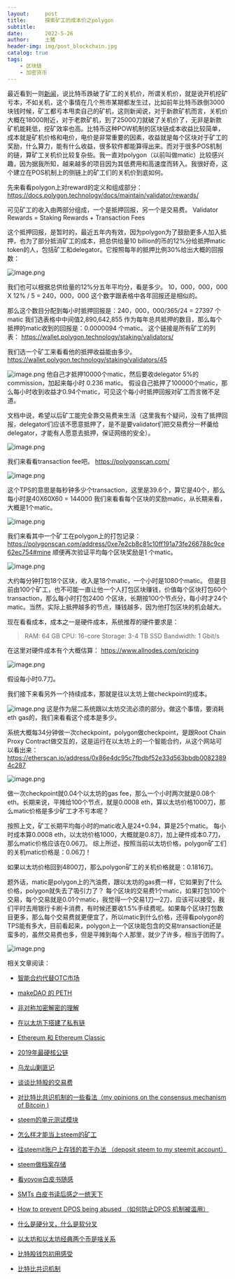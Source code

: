 ```yaml
---
layout:     post
title:      探索矿工的成本价之polygon
subtitle:   
date:       2022-5-26
author:     土猪
header-img: img/post_blockchain.jpg
catalog: true
tags:
    - 区块链
    - 加密货币
---
```





最近看到一则[新闻](https://www.blocktempo.com/according-f2pool-data-btc-mining-is-going-to-loss/)，说比特币跌破了矿工的关机价，所谓关机价，就是说开机挖矿亏本，不如关机，这个事情在几个熊市某期都发生过，比如前年比特币跌倒3000块钱时候，矿工都亏本甩卖自己的矿机，这则新闻说，对于新款矿机而言，关机价大概在18000附近，对于老款矿机，到了25000刀就破了关机价了，无非是新款矿机能耗低，挖矿效率也高。比特币这种POW机制的区块链成本收益比较简单，成本就是矿机价格和电价，电价是非常重要的因素，收益就是每个区块对于矿工的奖励，什么算力，能有什么收益，很多软件都能算得出来。而对于很多POS机制的链，算矿工关机价比较复杂些。我一直对polygon（以前叫做matic）比较感兴趣，因为据我所知，越来越多的项目因为其低费用和高速度而转入。我很好奇，这个建立在POS机制上的侧链上的矿工们的关机价到底如何。

先来看看polygon上对reward的定义和组成部分：
https://docs.polygon.technology/docs/maintain/validator/rewards/

可见矿工的收入由两部分组成，一个是抵押回报，另一个是交易费。
Validator Rewards = Staking Rewards + Transaction Fees

这个抵押回报，是暂时的，最近五年内有效，因为polygon为了鼓励更多人加入抵押，也为了部分抵消矿工的成本，把总供给量10 billion的币的12%分给抵押matic token的人，包括矿工和delegator。它按照每年的抵押比例30%给出大概的回报数：

![image.png](https://images.hive.blog/DQmWxz21SVQuJipUz26kQ7GJRNCBSC6ztebKsHStR3BuMrc/image.png)

我们也可以根据总供给量的12%分五年平均分，看是多少。
10，000，000，000 X 12% / 5 = 240，000，000
这个数字跟表格中各年回报还是相似的。

那么这个数目分配到每小时抵押回报是：240，000，000/365/24 = 27397 个matic
我们选表格中中间值2,890,642,855 作为每年总共抵押的数目，那么每个抵押的matic收到的回报是：0.0000094 个matic。
这个链接是所有矿工的列表：
https://wallet.polygon.technology/staking/validators/

我们选一个矿工来看看他的抵押收益能由多少。
https://wallet.polygon.technology/staking/validators/45

![image.png](https://images.hive.blog/DQmQWv7ujAi6SY2PXHzERR3rBjsb3YKS4Eo38emRyay9iX8/image.png)
他自己才抵押10000个matic，然后要收delegator 5%的commission，加起来每小时 0.236 matic。
假设自己抵押了100000个matic，那么每小时收到收益才0.94个matic，可见这个每小时抵押回报对矿工而言微不足道。

文档中说，希望以后矿工能完全靠交易费来生活（这里我有个疑问，没有了抵押回报，delegator们应该不愿意抵押了，是不是要validator们把交易费分一杯羹给delegator，才能有人愿意去抵押，保证网络的安全）。

![image.png](https://images.hive.blog/DQmSGdXwvn7gSfppVexxoumta2goPRuH9LBPte9xJhDMr4z/image.png)

我们来看看transaction fee吧。
https://polygonscan.com/


![image.png](https://images.hive.blog/DQmU6FcKfg6qCoFFFVJypnKXNJS2zCF31Pi9v9VTuqsa9ek/image.png)

这个TPS的意思是每秒钟多少个transaction，这里是39.6个，算它是40个，那么每小时是40X60X60 = 144000
我们来看看每个区块的奖励matic，从长期来看，大概是1个matic。

![image.png](https://images.hive.blog/DQmPMEzeUxgh4GyZiHFugDpEpmJoqsKJe9nuyo6JLECMPQz/image.png)

我们来看其中一个矿工在polygon上的打包记录：
https://polygonscan.com/address/0xe7e2cb8c81c10ff191a73fe266788c9ce62ec754#mine
顺便再次验证平均每个区块奖励是1 个matic。

![image.png](https://images.hive.blog/DQmU9cjNdiFffya52r3RvfLaQ1KPRadzTCDMXq3izZ4MLHn/image.png)

大约每分钟打包18个区块，收入是18个matic，一个小时是1080个matic。
但是目前由100个矿工，也不可能一直让他一个人打包区块赚钱，价值每个区块打包60个transaction，那么每小时打包2400 个区块，长期按100个节点分，每小时才24个matic。当然，实际上抵押越多的节点，赚钱越多，因为他打包区块的机会越大。

现在看看成本，成本之一是硬件成本，系统推荐的硬件要求是：
>RAM: 64 GB 
CPU: 16-core 
Storage: 3-4 TB SSD 
Bandwidth: 1 Gbit/s 

在这里对硬件成本有个大概估算：
https://www.allnodes.com/pricing 

![image.png](https://images.hive.blog/DQmf7tRN7JMbuzJN86nVXGc3XuxNhLCF9hTjh6tgti41Kwi/image.png)

假设每小时0.7刀。

我们接下来看另外一个持续成本，那就是往以太坊上做checkpoint的成本。

![image.png](https://images.hive.blog/DQmYP5dpEVgtLSvdBEJektBbmVGD6oP62z2VmgiDR8X5Sff/image.png)
这是作为层二系统跟以太坊交流必须的部分。做这个事情，要消耗eth gas的，我们来看看这个成本是多少。

系统大概每34分钟做一次checkpoint，polygon做checkpoint，是跟Root Chain Proxy Contract做交互的，这是运行在以太坊上的一个智能合约，从这个网站可以看出来：
https://etherscan.io/address/0x86e4dc95c7fbdbf52e33d563bbdb00823894c287


![image.png](https://images.hive.blog/DQmPHQwGZCPcym9ZbJotFpuJQBHTkjUDnSygumS48vBD4e4/image.png)

做一次checkpoint就0.04个以太坊的gas fee，那么一个小时两次就是0.08个eth。长期来说，平摊给100个节点，就是0.0008 eth，算以太坊价格1000刀，那么matic价格是多少矿工才不亏本呢？

按照上文，矿工长期平均每小时的matic收入是24+0.94，算是25个matic。
每小时成本算0.0008 eth，以太坊价格1000，大概就是0.8刀，加上硬件成本0.7刀，那么matic价格应该在0.06刀。
综上所述，按照当前以太坊价格，polygon矿工们的关机matic价格是：0.06刀！

如果以太坊价格回到4800刀，那么polygon矿工的关机价格就是：0.1816刀。

题外话，matic是polygon上的汽油费，跟以太坊的gas费一样，它如果到了什么价格，polygon就失去了吸引力了？
每个区块的交易费1个matic，如果打包100个交易，每个交易就是0.01个matic，我觉得一个交易1刀—2刀，应该可以接受，我们平时去用银行卡刷卡消费，有时候还要收1.5%手续费呢。如果每个区块打包数目更多，那么每个交易费就更便宜了，所以matic到什么价格，还得看polygon的TPS能有多大，目前看起来，polygon上一个区块能包含的交易transaction还是蛮多的，虽然交易费也多，但是平摊到每个人那里，就少了许多，相当于团购了。

![image.png](https://images.hive.blog/DQmSbqqpVdftzpbvigAT7Pf5PRCJeNhQSsxJfvL4Y63sPPf/image.png)





相关文章阅读：

- [智能合约代替OTC市场](http://livinginau.life/2019/12/10/%E6%99%BA%E8%83%BD%E5%90%88%E7%BA%A6%E4%BB%A3%E6%9B%BFotc%E5%B8%82%E5%9C%BA/)

- [makeDAO 的 PETH](http://livinginau.life/2019/11/16/makeDAO_peth/)
  
- [非对称加密解密的理解](http://livinginau.life/2017/12/05/%E9%9D%9E%E5%AF%B9%E7%A7%B0%E5%8A%A0%E5%AF%86%E8%A7%A3%E5%AF%86%E7%9A%84%E7%90%86%E8%A7%A3/)
  
- 
  [在以太坊下搭建了私有链](http://livinginau.life/2017/12/05/%E5%9C%A8%E4%BB%A5%E5%A4%AA%E5%9D%8A%E4%B8%8B%E6%90%AD%E5%BB%BA%E4%BA%86%E7%A7%81%E6%9C%89%E9%93%BE/)

- 
  [Ethereum 和 Ethereum Classic](http://livinginau.life/2017/12/05/Ethereum-%E5%92%8C-Ethereum-Classic/)


- [2019年最硬核公链](http://livinginau.life/2020/01/12/%E8%B0%81%E6%98%AF2019%E5%B9%B4%E6%9C%80%E7%A1%AC%E6%A0%B8%E5%85%AC%E9%93%BE/)

- [乌龙山剿匪记](http://livinginau.life/2019/11/25/%E4%B9%8C%E9%BE%99%E5%B1%B1%E5%89%BF%E5%8C%AA%E8%AE%B0/)

- [谈谈比特股的交易费](http://livinginau.life/2019/11/16/bitshares-%E6%AF%94%E7%89%B9%E8%82%A1-%E7%9A%84%E4%BA%A4%E6%98%93%E8%B4%B9/)

- [对比特比共识机制的一些看法（my opinions on the consensus mechanism of Bitcoin )](http://livinginau.life/2019/03/05/%E5%AF%B9%E6%AF%94%E7%89%B9%E6%AF%94%E5%85%B1%E8%AF%86%E6%9C%BA%E5%88%B6%E7%9A%84%E4%B8%80%E4%BA%9B%E7%9C%8B%E6%B3%95/)

- [steem的单元测试模块](http://livinginau.life/2018/10/23/steem%E7%9A%84%E5%8D%95%E5%85%83%E6%B5%8B%E8%AF%95%E6%A8%A1%E5%9D%97/)

- [怎么样才能当上steem的矿工](http://livinginau.life/2018/10/20/%E6%80%8E%E4%B9%88%E6%A0%B7%E6%89%8D%E8%83%BD%E5%BD%93%E4%B8%8Asteem%E7%9A%84%E7%9F%BF%E5%B7%A5/)

- [往steemit账户上存钱的若干办法 （deposit steem to my steemit account）](http://livinginau.life/2018/10/20/%E5%BE%80steemit%E8%B4%A6%E6%88%B7%E4%B8%8A%E5%AD%98%E9%92%B1%E7%9A%84%E8%8B%A5%E5%B9%B2%E5%8A%9E%E6%B3%95/)

- [steem做档案存储](http://livinginau.life/2018/10/20/steem-%E5%81%9A%E6%A1%A3%E6%A1%88%E5%AD%98%E5%82%A8/)

- [看yoyow白皮书随感](http://livinginau.life/2018/01/16/%E7%9C%8Byoyow%E7%99%BD%E7%9A%AE%E4%B9%A6%E9%9A%8F%E6%84%9F/)

- [SMTs 白皮书读后感之一统天下](http://livinginau.life/2017/12/06/SMTs-%E7%99%BD%E7%9A%AE%E4%B9%A6%E8%AF%BB%E5%90%8E%E6%84%9F%E4%B9%8B%E4%B8%80%E7%BB%9F%E5%A4%A9%E4%B8%8B/)

- [How to prevent DPOS being abused （如何防止DPOS 机制被滥用）](http://livinginau.life/2017/12/05/%E5%A6%82%E4%BD%95%E9%98%B2%E6%AD%A2DPOS-%E6%9C%BA%E5%88%B6%E8%A2%AB%E6%BB%A5%E7%94%A8/)

- [什么是硬分叉，什么是软分叉](http://livinginau.life/2017/12/05/%E4%BB%80%E4%B9%88%E6%98%AF%E7%A1%AC%E5%88%86%E5%8F%89-%E4%BB%80%E4%B9%88%E6%98%AF%E8%BD%AF%E5%88%86%E5%8F%89/)

- [以太坊和以太坊经典两个币是啥关系](http://livinginau.life/2017/12/05/Ethereum-%E5%92%8C-Ethereum-Classic/)

- [比特股钱包初用感受](http://livinginau.life/2017/12/05/BTS%E5%88%9D%E7%94%A8%E6%84%9F%E5%8F%97/)

- [比特比共识机制](http://livinginau.life/2019/03/05/%E5%AF%B9%E6%AF%94%E7%89%B9%E6%AF%94%E5%85%B1%E8%AF%86%E6%9C%BA%E5%88%B6%E7%9A%84%E4%B8%80%E4%BA%9B%E7%9C%8B%E6%B3%95/)

